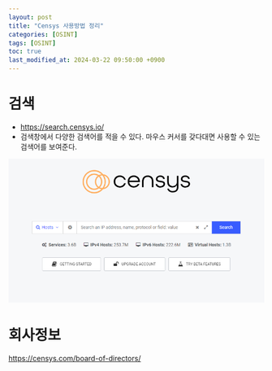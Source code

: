 ```yaml
---
layout: post
title: "Censys 사용방법 정리"
categories: [OSINT]
tags: [OSINT]
toc: true
last_modified_at: 2024-03-22 09:50:00 +0900
---
```


# 검색
- https://search.censys.io/
- 검색창에서 다양한 검색어를 적을 수 있다. 마우스 커서를 갖다대면 사용할 수 있는 검색어를 보여준다. 

![](/images/censys-search.png)


# 회사정보
https://censys.com/board-of-directors/